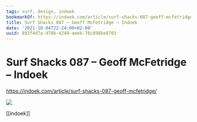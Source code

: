 ```yaml
---
tags: surf, design, indoek
bookmarkOf: https://indoek.com/article/surf-shacks-087-geoff-mcfetridge/
title: Surf Shacks 087 – Geoff McFetridge – Indoek
date: '2021-10-04T22:24:00+02:00'
uuid: 893f4d7a-d70b-4249-aeeb-76c898be8703
---
```


# Surf Shacks 087 – Geoff McFetridge – Indoek

https://indoek.com/article/surf-shacks-087-geoff-mcfetridge/

![](photos/Indoek-Surf-Shacks-Geoff-McFetridge-LA-192.jpg)

[[indoek]]
